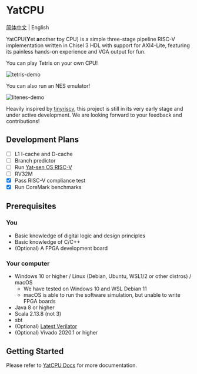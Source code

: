 # YatCPU

[简体中文](README-zh_CN.md) | English

YatCPU(**Y**et **a**nother **t**oy CPU) is a simple three-stage pipeline RISC-V implementation written in Chisel 3 HDL with support for AXI4-Lite, featuring its painless hands-on experience and VGA output for fun.

You can play Tetris on your own CPU!

![tetris-demo](https://howardlau.me/wp-content/uploads/2022/06/tetris.gif)

You can also run an NES emulator!

![litenes-demo](https://howardlau.me/wp-content/uploads/2022/06/litenes-scaled.jpg)

Heavily inspired by [tinyriscv](https://gitee.com/liangkangnan/tinyriscv), this project is still in its very early stage and under active development. We are looking forward to your
feedback and contributions!

## Development Plans

- [ ] L1 I-cache and D-cache
- [ ] Branch predictor
- [ ] Run [Yat-sen OS RISC-V](https://github.com/NelsonCheung-cn/yatsenos-riscv)
- [ ] RV32M
- [x] Pass RISC-V compliance test
- [x] Run CoreMark benchmarks

## Prerequisites

### You

- Basic knowledge of digital logic and design principles
- Basic knowledge of C/C++
- (Optional) A FPGA development board

### Your computer

- Windows 10 or higher / Linux (Debian, Ubuntu, WSL1/2 or other distros) / macOS
    - We have tested on Windows 10 and WSL Debian 11
    - macOS is able to run the software simulation, but unable to write FPGA boards
- Java 8 or higher
- Scala 2.13.8 (not 3)
- sbt
- (Optional) [Latest Verilator](https://veripool.org/guide/latest/install.html)
- (Optional) Vivado 2020.1 or higher

## Getting Started

Please refer to [YatCPU Docs](https://yatcpu.sysu.tech) for more documentation.
